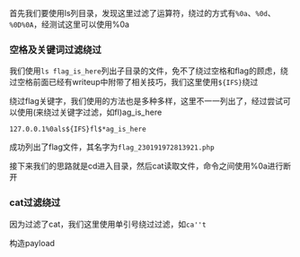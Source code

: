 
首先我们要使用ls列目录，发现这里过滤了运算符，绕过的方式有`%0a`、`%0d`、`%0D%0A`，经测试这里可以使用%0a


### 空格及关键词过滤绕过

我们使用`ls flag_is_here`列出子目录的文件，免不了绕过空格和flag的顾虑，绕过空格前面已经有writeup中附带了相关技巧，我们这里使用`${IFS}`绕过

绕过flag关键字，我们使用的方法也是多种多样，这里不一一列出了，经过尝试可以使用\(来绕过关键字过滤，如fl\)ag_is_here

```
127.0.0.1%0als${IFS}fl$*ag_is_here
```

成功列出了flag文件，其名字为`flag_230191972813921.php`

接下来我们的思路就是cd进入目录，然后cat读取文件，命令之间使用%0a进行断开


### cat过滤绕过

因为过滤了cat，我们这里使用单引号绕过过滤，如`ca''t`

构造payload
